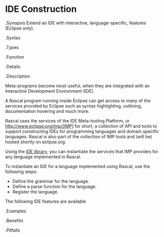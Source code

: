 # IDE Construction

.Synopsis
Extend an IDE with interactive, language-specific, features (Eclipse only).

.Syntax

.Types

.Function

.Details

.Description

Meta-programs become most useful, when they are integrated with an Interactive Development Environment (IDE). 

A Rascal program running inside Eclipse can get access to many of the services provided by Eclipse such as syntax highlighting,
outlining, documentation hovering and much more.

Rascal uses the services of the IDE Meta-tooling Platform, or http://www.eclipse.org/imp/[IMP] for short, a collection of API and tools to support constructing IDEs for programming languages and domain specific languages. Rascal is also part of the collection of IMP tools and (will be) hosted shortly on eclipse.org.

Using the [IDE library]((Library:util::IDE)), you can instantiate the services that IMP provides for any language implemented in Rascal.

To instantiate an IDE for a language implemented using Rascal, use the following steps:

*  Define the grammar for the language.
*  Define a parse function for the language.
*  Register the language.


The following IDE features are available


.Examples

.Benefits

.Pitfalls

